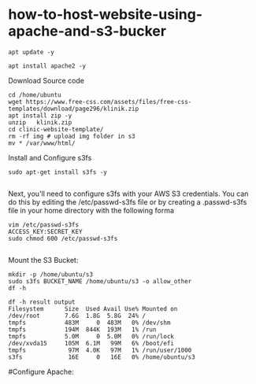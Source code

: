 # how-to-host-website-using-apache-and-s3-bucker
```
apt update -y
```
```
apt install apache2 -y
```
Download Source code 
```
cd /home/ubuntu
wget https://www.free-css.com/assets/files/free-css-templates/download/page296/klinik.zip
apt install zip -y
unzip   klinik.zip
cd clinic-website-template/
rm -rf img # upload img folder in s3
mv * /var/www/html/
```
Install and Configure s3fs
```
sudo apt-get install s3fs -y 
 
```
Next, you'll need to configure s3fs with your AWS S3 credentials. You can do this by editing the /etc/passwd-s3fs file or by creating a .passwd-s3fs file in your home directory with the following forma
```
vim /etc/passwd-s3fs
ACCESS_KEY:SECRET_KEY
sudo chmod 600 /etc/passwd-s3fs


```


Mount the S3 Bucket:
```
mkdir -p /home/ubuntu/s3
sudo s3fs BUCKET_NAME /home/ubuntu/s3 -o allow_other
df -h

```
```
df -h result output 
Filesystem      Size  Used Avail Use% Mounted on
/dev/root       7.6G  1.8G  5.8G  24% /
tmpfs           483M     0  483M   0% /dev/shm
tmpfs           194M  844K  193M   1% /run
tmpfs           5.0M     0  5.0M   0% /run/lock
/dev/xvda15     105M  6.1M   99M   6% /boot/efi
tmpfs            97M  4.0K   97M   1% /run/user/1000
s3fs             16E     0   16E   0% /home/ubuntu/s3
```

#Configure Apache:
